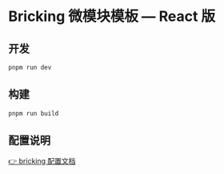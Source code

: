 # Bricking 微模块模板 — React 版

## 开发

```sh
pnpm run dev
```

## 构建
```sh
pnpm run build
```

## 配置说明

[👉 bricking 配置文档](https://www.github.com)


